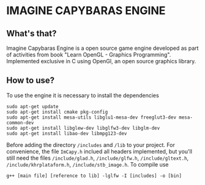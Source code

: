 # IMAGINE CAPYBARAS ENGINE
## What's that?
Imagine Capybaras Engine is a open source game engine developed as part of activities from book "Learn OpenGL - Graphics Programming". Implemented exclusive in C using OpenGl, an open source graphics library.

## How to use?
To use the engine it is necessary to install the dependencies
```
sudo apt-get update
sudo apt-get install cmake pkg-config
sudo apt-get install mesa-utils libglu1-mesa-dev freeglut3-dev mesa-common-dev
sudo apt-get install libglew-dev libglfw3-dev libglm-dev
sudo apt-get install libao-dev libmpg123-dev
```
Before adding the directory ``/includes`` and ``/lib`` to your project. For convenience, the file ``ImCapy.h`` inclued all headers implemented, but you'll still need the files ``/include/glad.h``, ``/include/glfw.h``, ``/include/gltext.h``, ``/include/khrplataform.h``, ``/include/stb_image.h``.
To compile use
```
g++ [main file] [reference to lib] -lglfw -I [includes] -o [bin]
```
